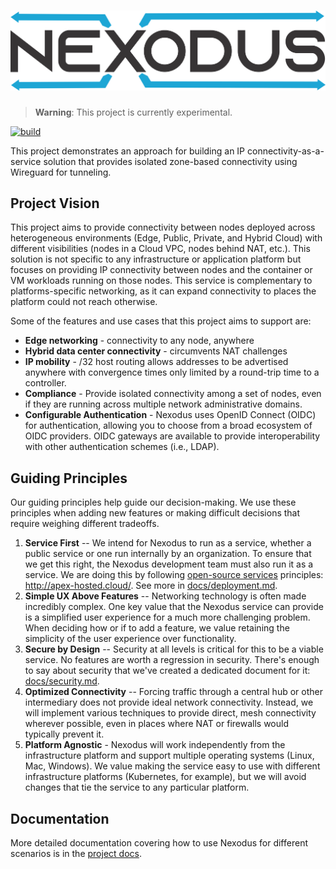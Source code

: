# ![Nexodus](assets/wordmark.png)

> **Warning**: This project is currently experimental.

[![build](https://github.com/nexodus-io/nexodus/actions/workflows/build.yml/badge.svg)](https://github.com/nexodus-io/nexodus/actions/workflows/build.yml)

This project demonstrates an approach for building an IP connectivity-as-a-service solution that provides isolated zone-based connectivity using Wireguard for tunneling.

## Project Vision

This project aims to provide connectivity between nodes deployed across heterogeneous environments (Edge, Public, Private, and Hybrid Cloud) with different visibilities (nodes in a Cloud VPC, nodes behind NAT, etc.). This solution is not specific to any infrastructure or application platform but focuses on providing IP connectivity between nodes and the container or VM workloads running on those nodes. This service is complementary to platforms-specific networking, as it can expand connectivity to places the platform could not reach otherwise.

Some of the features and use cases that this project aims to support are:

- **Edge networking** - connectivity to any node, anywhere
- **Hybrid data center connectivity** - circumvents NAT challenges
- **IP mobility** - /32 host routing allows addresses to be advertised anywhere with convergence times only limited by a round-trip time to a controller.
- **Compliance** - Provide isolated connectivity among a set of nodes, even if they are running across multiple network administrative domains.
- **Configurable Authentication** - Nexodus uses OpenID Connect (OIDC) for authentication, allowing you to choose from a broad ecosystem of OIDC providers. OIDC gateways are available to provide interoperability with other authentication schemes (i.e., LDAP).

## Guiding Principles

Our guiding principles help guide our decision-making. We use these principles when adding new features or making difficult decisions that require weighing different tradeoffs.

1. **Service First** -- We intend for Nexodus to run as a service, whether a public service or one run internally by an organization. To ensure that we get this right, the Nexodus development team must also run it as a service. We are doing this by following [open-source services](https://www.operate-first.cloud/community/open-source-services.html) principles: <http://apex-hosted.cloud/>. See more in [docs/deployment.md](docs/deployment.md).
2. **Simple UX Above Features** -- Networking technology is often made incredibly complex. One key value that the Nexodus service can provide is a simplified user experience for a much more challenging problem. When deciding how or if to add a feature, we value retaining the simplicity of the user experience over functionality.
3. **Secure by Design** -- Security at all levels is critical for this to be a viable service. No features are worth a regression in security. There's enough to say about security that we've created a dedicated document for it: [docs/security.md](docs/security.md).
4. **Optimized Connectivity** -- Forcing traffic through a central hub or other intermediary does not provide ideal network connectivity. Instead, we will implement various techniques to provide direct, mesh connectivity wherever possible, even in places where NAT or firewalls would typically prevent it.
5. **Platform Agnostic** - Nexodus will work independently from the infrastructure platform and support multiple operating systems (Linux, Mac, Windows). We value making the service easy to use with different infrastructure platforms (Kubernetes, for example), but we will avoid changes that tie the service to any particular platform.

## Documentation

More detailed documentation covering how to use Nexodus for different scenarios is in the [project docs](docs/README.md).
